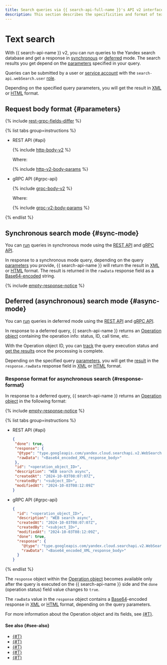```yaml
---
title: Search queries via {{ search-api-full-name }}'s API v2 interface
description: This section describes the specificities and format of text queries when accessing {{ search-api-name }} via API v2.
---
```


# Text search

With {{ search-api-name }} v2, you can run queries to the Yandex search database and get a response in [synchronous](#sync-mode) or [deferred](#async-mode) mode. The search results you get depend on the [parameters](#parameters) specified in your query.

Queries can be submitted by a user or [service account](../../iam/concepts/users/service-accounts.md) with the `search-api.webSearch.user` [role](../security/index.md#search-api-webSearch-user).

Depending on the specified query parameters, you will get the result in [XML](./response.md) or [HTML](./html-response.md) format.

## Request body format {#parameters}

{% include [rest-grpc-fields-differ](../../_includes/search-api/rest-grpc-fields-differ.md) %}

{% list tabs group=instructions %}

- REST API {#api}

  {% include [http-body-v2](../../_includes/search-api/http-body-v2.md) %}

  Where:

  {% include [http-v2-body-params](../../_includes/search-api/http-v2-body-params.md) %}

- gRPC API {#grpc-api}

  {% include [grpc-body-v2](../../_includes/search-api/grpc-body-v2.md) %}

  Where:

  {% include [grpc-v2-body-params](../../_includes/search-api/grpc-v2-body-params.md) %}

{% endlist %}

## Synchronous search mode {#sync-mode}

You can [run](../operations/web-search-sync.md) queries in synchronous mode using the [REST API](../api-ref/) and [gRPC API](../api-ref/grpc/).

In response to a synchronous mode query, depending on the query [parameters](#parameters) you provide, {{ search-api-name }} will return the result in [XML](./response.md) or [HTML](./html-response.md) format. The result is returned in the `rawData` response field as a [Base64-encoded](https://en.wikipedia.org/wiki/Base64) string.

{% include [empty-response-notice](../../_includes/search-api/empty-response-notice.md) %}

## Deferred (asynchronous) search mode {#async-mode}

You can [run](../operations/web-search.md) queries in deferred mode using the [REST API](../api-ref/) and [gRPC API](../api-ref/grpc/). 

In response to a deferred query, {{ search-api-name }} returns an [Operation object](#response-format) containing the operation info: status, ID, call time, etc. 

With the Operation object ID, you can [track](../operations/web-search.md#verify-operation) the query execution status and [get the results](../operations/web-search.md#get-response) once the processing is complete.

Depending on the specified query [parameters](#parameters), you will get the [result](#response-format) in the `response.rawData` response field in [XML](./response.md) or [HTML](./html-response.md) format.

### Response format for asynchronous search {#response-format}

In response to a deferred query, {{ search-api-name }} returns an [Operation object](../../api-design-guide/concepts/operation.md) in the following format:

{% include [empty-response-notice](../../_includes/search-api/empty-response-notice.md) %}

{% list tabs group=instructions %}

- REST API {#api}

  ```json
  {
   "done": true,
   "response": {
    "@type": "type.googleapis.com/yandex.cloud.searchapi.v2.WebSearchResponse",
    "rawData": "<Base64_encoded_XML_response_body>"
   },
   "id": "<operation_object_ID>",
   "description": "WEB search async",
   "createdAt": "2024-10-03T08:07:07Z",
   "createdBy": "<subject_ID>",
   "modifiedAt": "2024-10-03T08:12:09Z"
  }
  ```

- gRPC API {#grpc-api}

  ```json
  {
    "id": "<operation_object_ID>",
    "description": "WEB search async",
    "createdAt": "2024-10-03T08:07:07Z",
    "createdBy": "<subject_ID>",
    "modifiedAt": "2024-10-03T08:12:09Z",
    "done": true,
    "response": {
      "@type": "type.googleapis.com/yandex.cloud.searchapi.v2.WebSearchResponse",
      "rawData": "<Base64_encoded_XML_response_body>"
    }
  }
  ```

{% endlist %}

The `response` object within the [Operation object](../../api-design-guide/concepts/operation.md) becomes available only after the query is executed on the {{ search-api-name }} side and the `done` (operation status) field value changes to `true`.

The `rawData` value in the `response` object contains a [Base64](https://en.wikipedia.org/wiki/Base64)-encoded response in [XML](./response.md) or [HTML](./html-response.md) format, depending on the query parameters.

For more information about the Operation object and its fields, see [{#T}](../../api-design-guide/concepts/operation.md).

#### See also {#see-also}

* [{#T}](../operations/web-search-sync.md)
* [{#T}](../operations/web-search.md)
* [{#T}](./response.md)
* [{#T}](../api-ref/authentication.md)
* [{#T}](../security/index.md)